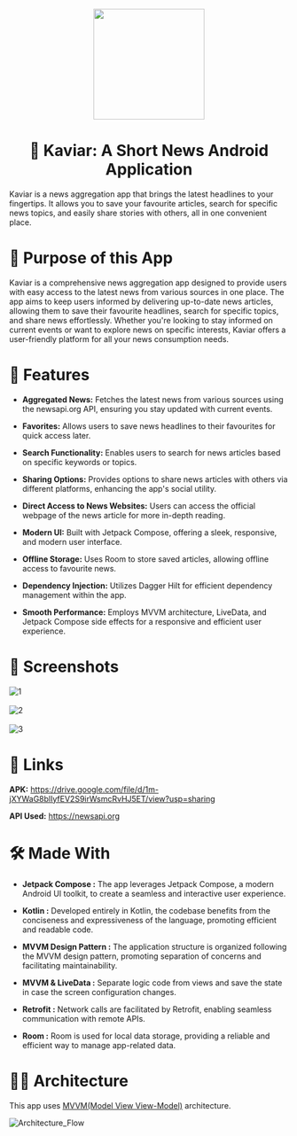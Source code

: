 <div align="center">
</br>
<img src="https://github.com/user-attachments/assets/b0958d8c-64a3-4296-816a-27e6d3f446f2" width="200" />
</div>

<h1 align="center">📰 Kaviar: A Short News Android Application</h1>

Kaviar is a news aggregation app that brings the latest headlines to your fingertips. It allows you to save your favourite articles, search for specific news topics, and easily share stories with others, all in one convenient place.

# 🤔 Purpose of this App

Kaviar is a comprehensive news aggregation app designed to provide users with easy access to the latest news from various sources in one place. The app aims to keep users informed by delivering up-to-date news articles, allowing them to save their favourite headlines, search for specific topics, and share news effortlessly. Whether you're looking to stay informed on current events or want to explore news on specific interests, Kaviar offers a user-friendly platform for all your news consumption needs.

# 🧰 Features

- **Aggregated News:** Fetches the latest news from various sources using the newsapi.org API, ensuring you stay updated with current events.

- **Favorites:** Allows users to save news headlines to their favourites for quick access later.

- **Search Functionality:** Enables users to search for news articles based on specific keywords or topics.

- **Sharing Options:** Provides options to share news articles with others via different platforms, enhancing the app's social utility.

- **Direct Access to News Websites:** Users can access the official webpage of the news article for more in-depth reading.

- **Modern UI:** Built with Jetpack Compose, offering a sleek, responsive, and modern user interface.

- **Offline Storage:** Uses Room to store saved articles, allowing offline access to favourite news.

- **Dependency Injection:** Utilizes Dagger Hilt for efficient dependency management within the app.

- **Smooth Performance:** Employs MVVM architecture, LiveData, and Jetpack Compose side effects for a responsive and efficient user experience.

# 📱 Screenshots

![1](https://github.com/sidharth-085/Kaviar-News-App/assets/130606629/543ecf53-83e8-4b84-b1ec-1cf9bb252279)
<br> <br>
![2](https://github.com/sidharth-085/Kaviar-News-App/assets/130606629/9adf29e1-1c2f-4b09-94e3-244ea4e328a3)
<br> <br>
![3](https://github.com/sidharth-085/Kaviar-News-App/assets/130606629/ea923549-cc45-499a-806f-1aae52c4c6cf)
<br>

# 🔗 Links

**APK:** https://drive.google.com/file/d/1m-jXYWaG8blIyfEV2S9irWsmcRvHJ5ET/view?usp=sharing

**API Used:** https://newsapi.org


# 🛠 Made With

- **Jetpack Compose :** The app leverages Jetpack Compose, a modern Android UI toolkit, to create a seamless and interactive user experience.

- **Kotlin :** Developed entirely in Kotlin, the codebase benefits from the conciseness and expressiveness of the language, promoting efficient and readable code.

- **MVVM Design Pattern :** The application structure is organized following the MVVM design pattern, promoting separation of concerns and facilitating maintainability.

- **MVVM & LiveData :** Separate logic code from views and save the state in case the screen configuration changes.

- **Retrofit :** Network calls are facilitated by Retrofit, enabling seamless communication with remote APIs.

- **Room :** Room is used for local data storage, providing a reliable and efficient way to manage app-related data.

# 👷‍♂️ Architecture

This app uses [MVVM(Model View View-Model)](https://developer.android.com/topic/architecture#recommended-app-arch) architecture.

![Architecture_Flow](https://user-images.githubusercontent.com/80090908/216841302-97243bc3-3df4-4416-8f1f-dc22398c86b1.png)


